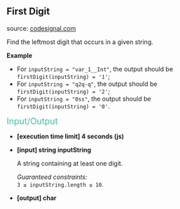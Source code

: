 <h2>First Digit</h2>
<p>source: <a href="https://www.codesignal.com/">codesignal.com</a>
<div><p>Find the leftmost digit that occurs in a given string.</p>
<p><strong>Example</strong></p>
<ul>
<li>For <code>inputString = "var_1__Int"</code>, the output should be<br>
<code>firstDigit(inputString) = '1'</code>;</li>
<li>For <code>inputString = "q2q-q"</code>, the output should be<br>
<code>firstDigit(inputString) = '2'</code>;</li>
<li>For <code>inputString = "0ss"</code>, the output should be<br>
<code>firstDigit(inputString) = '0'</code>.</li>
</ul>
<p><span style="color:#44BFA3;font-size:1.4em">Input/Output</span></p>
<ul>
<li>
<p><strong>[execution time limit] 4 seconds (js)</strong></p>
</li>
<li>
<p><strong>[input] string inputString</strong></p>
<p>A string containing at least one digit.</p>
<p><em>Guaranteed constraints:</em><br>
<code>3 ≤ inputString.length ≤ 10</code>.</p>
</li>
<li>
<p><strong>[output] char</strong></p>
</li>
</ul>
</div>